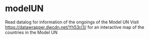 # modelUN
Read datalog for information of the ongoings of the Model UN
Visit https://datawrapper.dwcdn.net/Yh53r/3/ for an interactive map of the countries in the Model UN
